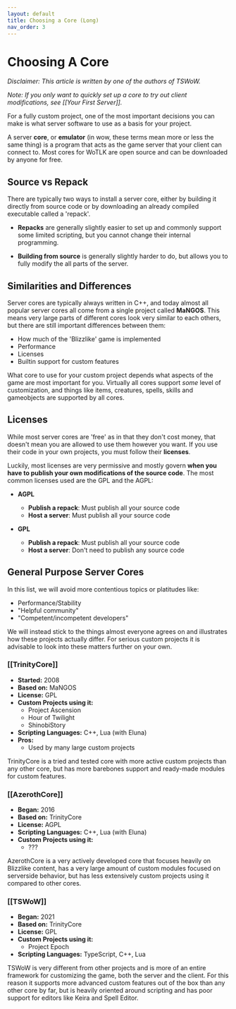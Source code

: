```yaml
---
layout: default
title: Choosing a Core (Long)
nav_order: 3
---
```


# Choosing A Core

_Disclaimer: This article is written by one of the authors of TSWoW._

_Note: If you only want to quickly set up a core to try out client modifications, see [[Your First Server]]._

For a fully custom project, one of the most important decisions you can make is what server software to use as a basis for your project.

A server **core**, or **emulator** (in wow, these terms mean more or less the same thing) is a program that acts as the game server that your client can connect to. Most cores for WoTLK are open source and can be downloaded by anyone for free.

## Source vs Repack

There are typically two ways to install a server core, either by building it directly from source code or by downloading an already compiled executable called a 'repack'.

- **Repacks** are generally slightly easier to set up and commonly support some limited scripting, but you cannot change their internal programming.

- **Building from source** is generally slightly harder to do, but allows you to fully modify the all parts of the server.

## Similarities and Differences

Server cores are typically always written in C++, and today almost all popular server cores all come from a single project called **MaNGOS**. This means very large parts of different cores look very similar to each others, but there are still important differences between them:

- How much of the 'Blizzlike' game is implemented
- Performance
- Licenses
- Builtin support for custom features

What core to use for your custom project depends what aspects of the game are most important for you. Virtually all cores support _some_ level of customization, and things like items, creatures, spells, skills and gameobjects are supported by all cores.

## Licenses

While most server cores are 'free' as in that they don't cost money, that doesn't mean you are allowed to use them however you want. If you use their code in your own projects, you must follow their **licenses**.

Luckily, most licenses are very permissive and mostly govern **when you have to publish your own modifications of the source code**. The most common licenses used are the GPL and the AGPL:

- **AGPL**
    - **Publish a repack**: Must publish all your source code
    - **Host a server**: Must publish all your source code

- **GPL**
    - **Publish a repack**: Must publish all your source code
    - **Host a server**: Don't need to publish any source code

## General Purpose Server Cores

In this list, we will avoid more contentious topics or platitudes like:

- Performance/Stability
- "Helpful community"
- "Competent/incompetent developers"

We will instead stick to the things almost everyone agrees on and illustrates how these projects actually differ. For serious custom projects it is advisable to look into these matters further on your own.

### [[TrinityCore]]

- **Started:** 2008
- **Based on:** MaNGOS
- **License:** GPL
- **Custom Projects using it:**
    - Project Ascension
    - Hour of Twilight
    - ShinobiStory
- **Scripting Languages:** C++, Lua (with Eluna)
- **Pros:**
    - Used by many large custom projects

TrinityCore is a tried and tested core with more active custom projects than any other core, but has more barebones support and ready-made modules for custom features.

### [[AzerothCore]]

- **Began:** 2016
- **Based on:** TrinityCore
- **License:** AGPL
- **Scripting Languages:** C++, Lua (with Eluna)
- **Custom Projects using it:**
    - ???

AzerothCore is a very actively developed core that focuses heavily on Blizzlike content, has a very large amount of custom modules focused on serverside behavior, but has less extensively custom projects using it compared to other cores.

### [[TSWoW]]

- **Began:** 2021
- **Based on:** TrinityCore
- **License:** GPL
- **Custom Projects using it:**
    - Project Epoch
- **Scripting Languages:** TypeScript, C++, Lua

TSWoW is very different from other projects and is more of an entire framework for customizing the game, both the server and the client. For this reason it supports more advanced custom features out of the box than any other core by far, but is heavily oriented around scripting and has poor support for editors like Keira and Spell Editor.